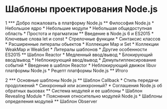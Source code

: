 
# Шаблоны проектирования Node.js

1 *** Добро пожаловать в платформу Node.js
    ** Философия Node.js
        * Небольшое ядро
        * Небольшие модули
        * Небольшая общедоступная область
        * Простота и прагматизм
    ** Введение в Node.js 6 и ES2015
        * Ключевые слова let и const
        * Стрелочные функции 
        * Синтаксис классов
        * Расширенные литералы обьектов
        * Коллекции Map и Set
        * Коллекции WeakMap и WeakSet
        * Литералы шаблонов
        * Другие особенности ES2015 
    ** Шаблон Reactor
        * Медленный ввод/вывод
        * Блокирующий ввод/вывод
        * Неблокирующий ввод/вывод
        * Демультиплексирование событий
        * Введение в шаблон Reactor
        * Неблокирующий движок libuv платформы Node.js
        * Рецепт платформы Node.js
    ** Итого

2 *** Основные шаблоны Node.js
    ** Шаблон Callback
        * Стиль передачи продолжений
        * Синхронный или асинхронный?
        * Соглашения Node.js об обратных вызовах
    ** Система модулей и ее шаблоны
        * Шаблон Revealing Module
        * Пояснения относительно модулей Node.js
        * Шаблоны определения модулей
    ** Шаблон Observer